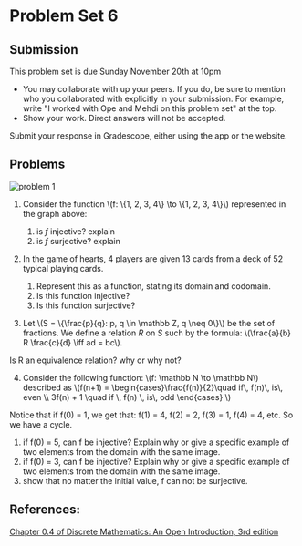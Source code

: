 # Problem Set 6

## Submission

This problem set is due Sunday November 20th at 10pm

- You may collaborate with up your peers. If you do, be sure to mention who you 
  collaborated with explicitly in your submission. For example, write "I worked
  with Ope and Mehdi on this problem set" at the top.
- Show your work. Direct answers will not be accepted.

Submit your response in Gradescope, either using the app or the website.

## Problems
![problem 1](/images/week6_p1.svg)

1. Consider the function \\(f: \\{1, 2, 3, 4\\} \to \\{1, 2, 3, 4\\}\\) represented in the graph above:
   1. is *f* injective? explain
   2. is *f* surjective? explain

2. In the game of hearts, 4 players are given 13 cards from a deck of 52 typical playing cards. 
   1. Represent this as a function, stating its domain and codomain.
   2. Is this function injective?
   3. Is this function surjective?

3. Let \\(S = \\{\frac{p}{q}: p, q \in \mathbb Z, q \neq 0\\}\\) be the set of fractions. We define a relation *R* on *S* such by the formula: \\(\frac{a}{b} R \frac{c}{d} \iff ad = bc\\). 

Is R an equivalence relation? why or why not?

4. Consider the following function: \\(f: \mathbb N \to \mathbb N\\) described as \\(f(n+1) = \begin{cases}\frac{f(n)}{2}\quad  if\\,  f(n)\\,  is\\,  even \\\ 3f(n) + 1 \quad if \\, f(n) \\, is\\,  odd \end{cases}
\\)

Notice that if f(0) = 1, we get that: f(1) = 4, f(2) = 2, f(3) = 1, f(4) = 4, etc. So we have a cycle.


   1. if f(0) = 5, can f be injective? Explain why or give a specific example of two elements from the domain with the same image.
   2. if f(0) = 3, can f be injective? Explain why or give a specific example of two elements from the domain with the same image.
   3. show that no matter the initial value, f can not be surjective. 


## References:
[Chapter 0.4 of Discrete Mathematics: An Open Introduction, 3rd edition](http://discrete.openmathbooks.org/dmoi3/sec*intro-functions.html)
